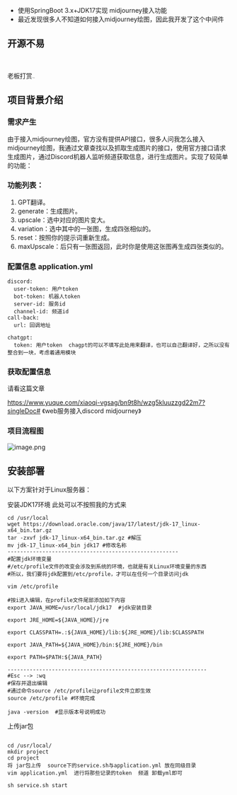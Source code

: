 - 使用SpringBoot 3.x+JDK17实现 midjourney接入功能
- 最近发现很多人不知道如何接入midjourney绘图，因此我开发了这个中间件

## 开源不易



​                

老板打赏<img src="https://gitee.com/qi_jianchun/midjourney-bot-api/raw/master/source/%E8%B5%9E%E8%B5%8F%E7%A0%81.jpg" alt="赞赏码" style="zoom:10%;" />

## 项目背景介绍

### 需求产生

由于接入midjourney绘图，官方没有提供API接口，很多人问我怎么接入midjourney绘图，我通过文章查找以及抓取生成图片的接口，使用官方接口请求生成图片，通过Discord机器人监听频道获取信息，进行生成图片。实现了较简单的功能：

### 功能列表：

1.	GPT翻译。
2.	generate：生成图片。
3.	upscale：选中对应的图片变大。
4.	variation：选中其中的一张图，生成四张相似的。
5.	reset：按照你的提示词重新生成。
6.	 maxUpscale：后只有一张图返回，此时你是使用这张图再生成四张类似的。



### 配置信息 application.yml

```
discord:
  user-token: 用户token
  bot-token: 机器人token
  server-id: 服务id
  channel-id: 频道id
call-back:
  url: 回调地址

chatgpt:
  token: 用户token  chagpt的可以不填写此处用来翻译，也可以自己翻译好，之所以没有整合到一块，考虑着通用模块
```

### 获取配置信息

请看这篇文章

https://www.yuque.com/xiaoqi-vgsag/bn9t8h/wzg5kluuzzgd22m7?singleDoc# 《web服务接入discord midjourney》



### 项目流程图

![image.png](https://gitee.com/qi_jianchun/midjourney-bot-api/raw/master/source/image.png)



## 安装部署

以下方案针对于Linux服务器：

安装JDK17环境 此处可以不按照我的方式来 

```
cd /usr/local
wget https://download.oracle.com/java/17/latest/jdk-17_linux-x64_bin.tar.gz
tar -zxvf jdk-17_linux-x64_bin.tar.gz #解压
mv jdk-17_linux-x64_bin jdk17 #修改名称
------------------------------------------------------
#配置jdk环境变量
#/etc/profile文件的改变会涉及到系统的环境，也就是有关Linux环境变量的东西
#所以，我们要将jdk配置到/etc/profile，才可以在任何一个目录访问jdk

vim /etc/profile

#按i进入编辑，在profile文件尾部添加如下内容
export JAVA_HOME=/usr/local/jdk17  #jdk安装目录
 
export JRE_HOME=${JAVA_HOME}/jre
 
export CLASSPATH=.:${JAVA_HOME}/lib:${JRE_HOME}/lib:$CLASSPATH
 
export JAVA_PATH=${JAVA_HOME}/bin:${JRE_HOME}/bin
 
export PATH=$PATH:${JAVA_PATH}

---------------------------------------------------------------
#Esc --> :wq
#保存并退出编辑
#通过命令source /etc/profile让profile文件立即生效
source /etc/profile #环境完成

java -version  #显示版本号说明成功
```

上传jar包

```

cd /usr/local/
mkdir project
cd project
将 jar包上传  source下的service.sh与application.yml 放在同级目录
vim application.yml  进行将那些记录的token  频道 卸载yml即可

sh service.sh start 
```